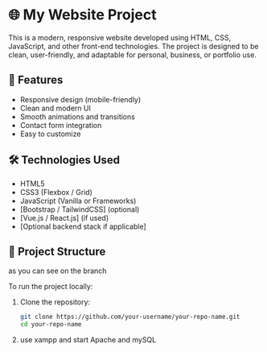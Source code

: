 # 🌐 My Website Project

This is a modern, responsive website developed using HTML, CSS, JavaScript, and other front-end technologies. The project is designed to be clean, user-friendly, and adaptable for personal, business, or portfolio use.

## 🚀 Features

- Responsive design (mobile-friendly)
- Clean and modern UI
- Smooth animations and transitions
- Contact form integration
- Easy to customize

## 🛠️ Technologies Used

- HTML5
- CSS3 (Flexbox / Grid)
- JavaScript (Vanilla or Frameworks)
- [Bootstrap / TailwindCSS] (optional)
- [Vue.js / React.js] (if used)
- [Optional backend stack if applicable]

## 📁 Project Structure

as you can see on the branch

To run the project locally:

1. Clone the repository:
   ```bash
   git clone https://github.com/your-username/your-repo-name.git
   cd your-repo-name
2. use xampp and start Apache and mySQL

